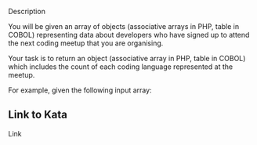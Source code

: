 Description

You will be given an array of objects (associative arrays in PHP, table in COBOL) representing data about developers who have signed up to attend the next coding meetup that you are organising.

Your task is to return an object (associative array in PHP, table in COBOL) which includes the count of each coding language represented at the meetup.

For example, given the following input array:

## Link to Kata

Link
